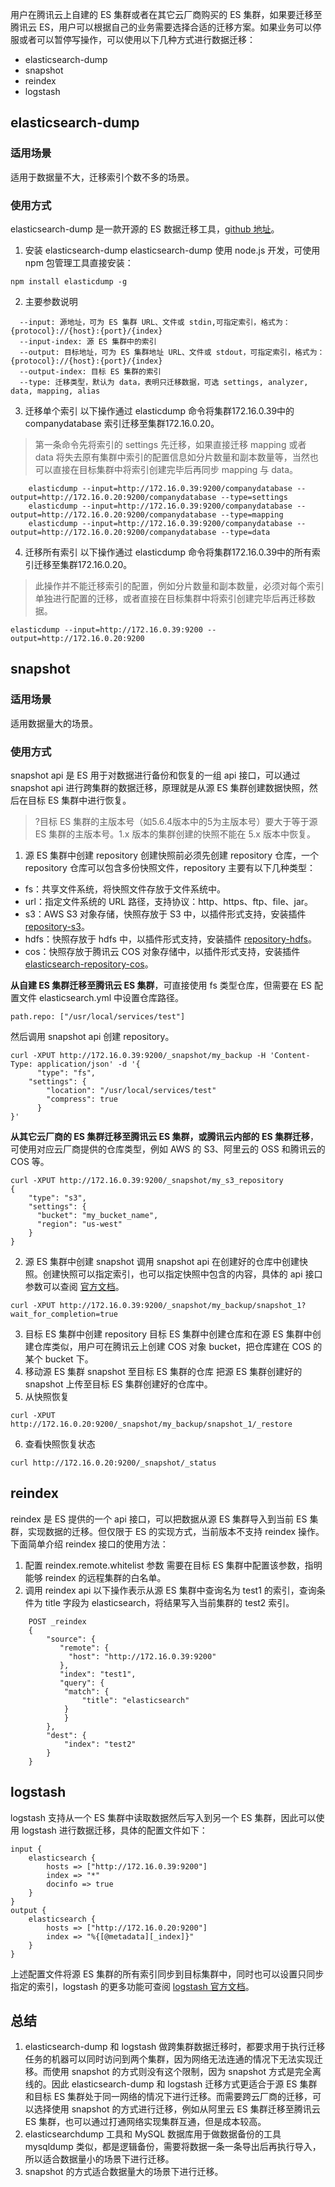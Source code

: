 用户在腾讯云上自建的 ES 集群或者在其它云厂商购买的 ES 集群，如果要迁移至腾讯云 ES，用户可以根据自己的业务需要选择合适的迁移方案。如果业务可以停服或者可以暂停写操作，可以使用以下几种方式进行数据迁移：

* elasticsearch-dump
* snapshot
* reindex
* logstash

## elasticsearch-dump

### 适用场景

适用于数据量不大，迁移索引个数不多的场景。

### 使用方式
elasticsearch-dump 是一款开源的 ES 数据迁移工具，[github 地址](https://github.com/taskrabbit/elasticsearch-dump)。
1. 安装 elasticsearch-dump
	elasticsearch-dump 使用 node.js 开发，可使用 npm 包管理工具直接安装：
```
npm install elasticdump -g
```
2. 主要参数说明
```
  --input: 源地址，可为 ES 集群 URL、文件或 stdin,可指定索引，格式为：{protocol}://{host}:{port}/{index}
  --input-index: 源 ES 集群中的索引
  --output: 目标地址，可为 ES 集群地址 URL、文件或 stdout，可指定索引，格式为：{protocol}://{host}:{port}/{index}
  --output-index: 目标 ES 集群的索引
  --type: 迁移类型，默认为 data，表明只迁移数据，可选 settings, analyzer, data, mapping, alias
```
3. 迁移单个索引
 以下操作通过 elasticdump 命令将集群172.16.0.39中的 companydatabase 索引迁移至集群172.16.0.20。
 >第一条命令先将索引的 settings 先迁移，如果直接迁移 mapping 或者 data 将失去原有集群中索引的配置信息如分片数量和副本数量等，当然也可以直接在目标集群中将索引创建完毕后再同步 mapping 与 data。
 >
```
	elasticdump --input=http://172.16.0.39:9200/companydatabase --output=http://172.16.0.20:9200/companydatabase --type=settings
	elasticdump --input=http://172.16.0.39:9200/companydatabase --output=http://172.16.0.20:9200/companydatabase --type=mapping
	elasticdump --input=http://172.16.0.39:9200/companydatabase --output=http://172.16.0.20:9200/companydatabase --type=data
```
4. 迁移所有索引
以下操作通过 elasticdump 命令将集群172.16.0.39中的所有索引迁移至集群172.16.0.20。 
>此操作并不能迁移索引的配置，例如分片数量和副本数量，必须对每个索引单独进行配置的迁移，或者直接在目标集群中将索引创建完毕后再迁移数据。
>
```
elasticdump --input=http://172.16.0.39:9200 --output=http://172.16.0.20:9200
```

## snapshot
### 适用场景
适用数据量大的场景。

### 使用方式
snapshot api 是 ES 用于对数据进行备份和恢复的一组 api 接口，可以通过 snapshot api 进行跨集群的数据迁移，原理就是从源 ES 集群创建数据快照，然后在目标 ES 集群中进行恢复。
>?目标 ES 集群的主版本号（如5.6.4版本中的5为主版本号）要大于等于源 ES 集群的主版本号。1.x 版本的集群创建的快照不能在 5.x 版本中恢复。

1. 源 ES 集群中创建 repository
创建快照前必须先创建 repository 仓库，一个 repository 仓库可以包含多份快照文件，repository 主要有以下几种类型：
 - fs：共享文件系统，将快照文件存放于文件系统中。
 - url：指定文件系统的 URL 路径，支持协议：http、https、ftp、file、jar。
 - s3：AWS S3 对象存储，快照存放于 S3 中，以插件形式支持，安装插件 [repository-s3](https://www.elastic.co/guide/en/elasticsearch/plugins/current/repository-s3.html)。
 - hdfs：快照存放于 hdfs 中，以插件形式支持，安装插件 [repository-hdfs](https://www.elastic.co/guide/en/elasticsearch/plugins/current/repository-hdfs.html)。
 - cos：快照存放于腾讯云 COS 对象存储中，以插件形式支持，安装插件 [elasticsearch-repository-cos](https://github.com/tencentyun/elasticsearch-repository-cos)。

 **从自建 ES 集群迁移至腾讯云 ES 集群**，可直接使用 fs 类型仓库，但需要在 ES 配置文件 elasticsearch.yml 中设置仓库路径。
```	
path.repo: ["/usr/local/services/test"]
```
然后调用 snapshot api 创建 repository。
```
curl -XPUT http://172.16.0.39:9200/_snapshot/my_backup -H 'Content-Type: application/json' -d '{
      "type": "fs",
  	"settings": {
   		"location": "/usr/local/services/test" 
   		"compress": true
	  }
}'
```
**从其它云厂商的 ES 集群迁移至腾讯云 ES 集群，或腾讯云内部的 ES 集群迁移**，可使用对应云厂商提供的仓库类型，例如 AWS 的 S3、阿里云的 OSS 和腾讯云的 COS 等。
```	
curl -XPUT http://172.16.0.39:9200/_snapshot/my_s3_repository
{
 	"type": "s3",
	"settings": {
	  "bucket": "my_bucket_name",
	  "region": "us-west"
	}
}
```
2. 源 ES 集群中创建 snapshot
调用 snapshot api 在创建好的仓库中创建快照。创建快照可以指定索引，也可以指定快照中包含的内容，具体的 api 接口参数可以查阅 [官方文档](https://www.elastic.co/guide/en/elasticsearch/reference/6.4/modules-snapshots.html)。
```	
curl -XPUT http://172.16.0.39:9200/_snapshot/my_backup/snapshot_1?wait_for_completion=true
```
3. 目标 ES 集群中创建 repository
目标 ES 集群中创建仓库和在源 ES 集群中创建仓库类似，用户可在腾讯云上创建 COS 对象 bucket，把仓库建在 COS 的某个 bucket 下。
4. 移动源 ES 集群 snapshot 至目标 ES 集群的仓库
把源 ES 集群创建好的 snapshot 上传至目标 ES 集群创建好的仓库中。
5. 从快照恢复
```
curl -XPUT http://172.16.0.20:9200/_snapshot/my_backup/snapshot_1/_restore
```
6. 查看快照恢复状态
```
curl http://172.16.0.20:9200/_snapshot/_status
```

## reindex
reindex 是 ES 提供的一个 api 接口，可以把数据从源 ES 集群导入到当前 ES 集群，实现数据的迁移。但仅限于 ES 的实现方式，当前版本不支持 reindex 操作。下面简单介绍 reindex 接口的使用方法：
1. 配置 reindex.remote.whitelist 参数
需要在目标 ES 集群中配置该参数，指明能够 reindex 的远程集群的白名单。
2. 调用 reindex api
以下操作表示从源 ES 集群中查询名为 test1 的索引，查询条件为 title 字段为 elasticsearch，将结果写入当前集群的 test2 索引。
```	
	POST _reindex
	{
		"source": {
		   "remote": {
  			 "host": "http://172.16.0.39:9200"
		   },
		   "index": "test1",
		   "query": {
  		 	"match": {
    		   	"title": "elasticsearch"
  		 	}
		    }
		},
    	"dest": {
		    "index": "test2"
		}
	}
```	

## logstash
logstash 支持从一个 ES 集群中读取数据然后写入到另一个 ES 集群，因此可以使用 logstash 进行数据迁移，具体的配置文件如下：
```
input {
	elasticsearch {
		hosts => ["http://172.16.0.39:9200"]
		index => "*"
		docinfo => true
	}
}
output {
	elasticsearch {
		hosts => ["http://172.16.0.20:9200"]
		index => "%{[@metadata][_index]}"
	}
}
```
上述配置文件将源 ES 集群的所有索引同步到目标集群中，同时也可以设置只同步指定的索引，logstash 的更多功能可查阅 [logstash 官方文档](https://www.elastic.co/guide/en/logstash/6.4/configuration.html)。

## 总结
1. elasticsearch-dump 和 logstash 做跨集群数据迁移时，都要求用于执行迁移任务的机器可以同时访问到两个集群，因为网络无法连通的情况下无法实现迁移。而使用 snapshot 的方式则没有这个限制，因为 snapshot 方式是完全离线的。因此 elasticsearch-dump 和 logstash 迁移方式更适合于源 ES 集群和目标 ES 集群处于同一网络的情况下进行迁移。而需要跨云厂商的迁移，可以选择使用 snapshot 的方式进行迁移，例如从阿里云 ES 集群迁移至腾讯云 ES 集群，也可以通过打通网络实现集群互通，但是成本较高。
2. elasticsearchdump 工具和 MySQL 数据库用于做数据备份的工具 mysqldump 类似，都是逻辑备份，需要将数据一条一条导出后再执行导入，所以适合数据量小的场景下进行迁移。
3. snapshot 的方式适合数据量大的场景下进行迁移。
